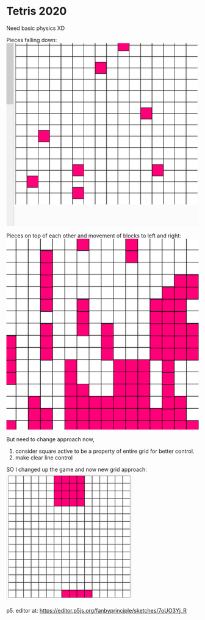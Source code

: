 # Tetris 2020

Need basic physics XD

Pieces falling down:
![](tetris_!.gif)

Pieces on top of each other and movement of blocks to left and right:
![](tetris_2.gif)

But need to change approach now, 
1. consider square active to be a property of entire grid for better control.
2. make clear line control


SO I changed up the game and now new grid approach:
![](gridshow.png)

p5. editor at:
https://editor.p5js.org/fanbyprinciple/sketches/7oUO3Yj_R